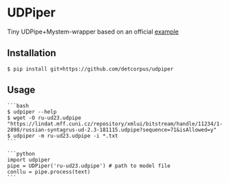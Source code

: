 # UDPiper
Tiny UDPipe+Mystem-wrapper based on an official [example](https://github.com/ufal/udpipe/blob/master/bindings/python/examples/run_udpipe.py)


## Installation 

    $ pip install git+https://github.com/detcorpus/udpiper
    

## Usage

    ```bash
    $ udpiper --help
    $ wget -O ru-ud23.udpipe "https://lindat.mff.cuni.cz/repository/xmlui/bitstream/handle/11234/1-2898/russian-syntagrus-ud-2.3-181115.udpipe?sequence=71&isAllowed=y"
    $ udpiper -m ru-ud23.udpipe -i *.txt
    ```

    ```python
    import udpiper
    pipe = UDPiper('ru-ud23.udpipe') # path to model file
    conllu = pipe.process(text)
    ```